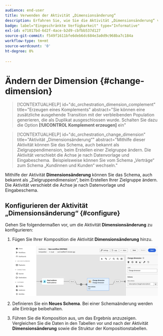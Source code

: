```yaml
---
audience: end-user
title: Verwenden der Aktivität „Dimensionsänderung“
description: Erfahren Sie, wie Sie die Aktivität „Dimensionsänderung“ verwenden
badge: label="Eingeschränkte Verfügbarkeit" type="Informative"
exl-id: e71017bd-6d2f-4ace-b2d9-cbfbb537d127
source-git-commit: f549f1611bfe6deb6dc684e3a0d9c968ba7c184a
workflow-type: tm+mt
source-wordcount: '0'
ht-degree: 0%

---
```


# Ändern der Dimension {#change-dimension}

>[!CONTEXTUALHELP]
>id="dc_orchestration_dimension_complement"
>title="Erzeugen eines Komplements"
>abstract="Sie können eine zusätzliche ausgehende Transition mit der verbleibenden Population generieren, die als Duplikat ausgeschlossen wurde. Schalten Sie dazu die Option **[!UICONTROL Komplement erzeugen]** ein"

>[!CONTEXTUALHELP]
>id="dc_orchestration_change_dimension"
>title="Aktivität „Dimensionsänderung“"
>abstract="Mithilfe dieser Aktivität können Sie das Schema, auch bekannt als Zielgruppendimension, beim Erstellen einer Zielgruppe ändern. Die Aktivität verschiebt die Achse je nach Datenvorlage und Eingabeschema.  Beispielsweise können Sie vom Schema „Verträge“ zum Schema „Kundinnen und Kunden“ wechseln."

Mithilfe der Aktivität **Dimensionsänderung** können Sie das Schema, auch bekannt als „Zielgruppendimension“, beim Erstellen Ihrer Zielgruppe ändern. Die Aktivität verschiebt die Achse je nach Datenvorlage und Eingabeschema. 

## Konfigurieren der Aktivität „Dimensionsänderung“ {#configure}

Gehen Sie folgendermaßen vor, um die Aktivität **Dimensionsänderung** zu konfigurieren:

1. Fügen Sie Ihrer Komposition die Aktivität **Dimensionsänderung** hinzu.

   ![](../assets/change-dimension.png)

1. Definieren Sie ein **Neues Schema**. Bei einer Schemaänderung werden alle Einträge beibehalten. 

1. Führen Sie die Komposition aus, um das Ergebnis anzuzeigen. Vergleichen Sie die Daten in den Tabellen vor und nach der Aktivität **Dimensionsänderung** sowie die Struktur der Kompositionstabellen.

<!--
## Example {#example}

In this example, we want to send an SMS delivery to all the profiles who have made a purchase. To do this, we first use a **[!UICONTROL Build audience]** activity linked to a custom "Purchase" targeting dimension to target all purchases that occurred.

We then use a **[!UICONTROL Change dimension]** activity to switch the workflow targeting dimension to "Recipients". This allows us to be able to target the recipients who match the query.
-->

